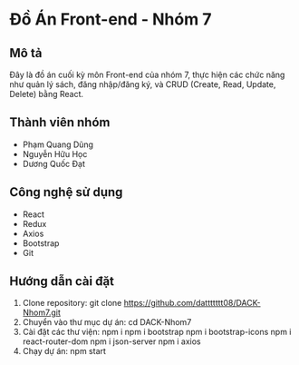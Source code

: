 # Đồ Án Front-end - Nhóm 7

## Mô tả
Đây là đồ án cuối kỳ môn Front-end của nhóm 7, thực hiện các chức năng như quản lý sách, đăng nhập/đăng ký, và CRUD (Create, Read, Update, Delete) bằng React.

## Thành viên nhóm
- Phạm Quang Dũng
- Nguyễn Hữu Học
- Dương Quốc Đạt
## Công nghệ sử dụng
- React
- Redux
- Axios
- Bootstrap
- Git

## Hướng dẫn cài đặt
1. Clone repository: git clone https://github.com/dattttttt08/DACK-Nhom7.git
2. Chuyển vào thư mục dự án: cd DACK-Nhom7
3. Cài đặt các thư viện: 
  npm i
  npm i bootstrap
  npm i bootstrap-icons
  npm i react-router-dom
  npm i json-server
  npm i axios
4. Chạy dự án: npm start
